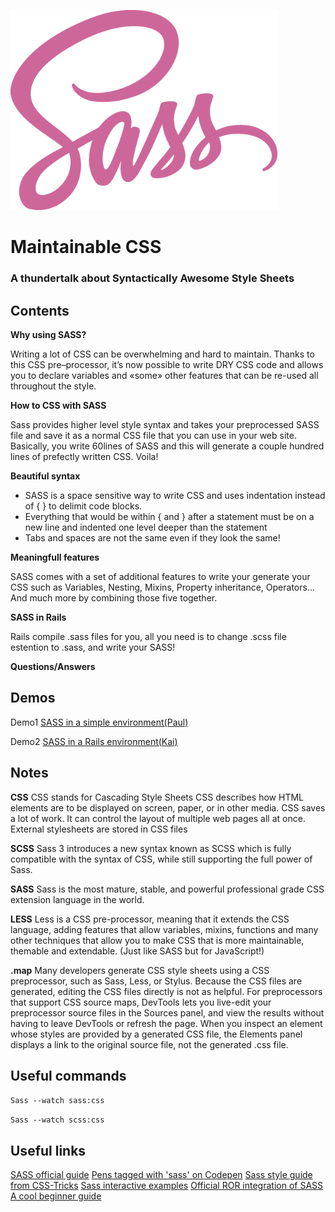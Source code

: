 ![Image of Yaktocat](https://github.com/gastongouron/SASS-thunder-talk/blob/master/images/sass.png)

# Maintainable CSS

### A thundertalk about Syntactically Awesome Style Sheets

## Contents

**Why using SASS?**

Writing a lot of CSS can be overwhelming and hard to maintain. Thanks to this CSS pre–processor, it’s now possible to write DRY CSS code and allows you to declare variables and «some» other features that can be re-used all throughout the style.

**How to CSS with SASS**

Sass provides higher level style syntax and takes your preprocessed SASS file and save it as a normal CSS file that you can use in your web site. Basically, you write 60lines of SASS and this will generate a couple hundred lines of prefectly written CSS. Voila!

**Beautiful syntax**

* SASS is a space sensitive way to write CSS and uses indentation instead of { } to delimit code blocks.
* Everything that would be within { and } after a statement must be on a new line and indented one level deeper than the statement
* Tabs and spaces are not the same even if they look the same!

**Meaningfull features**

SASS comes with a set of additional features to write your generate your CSS  such as Variables,
Nesting, Mixins, Property inheritance, Operators... And much more by combining those five together.

**SASS in Rails**

Rails compile .sass files for you, all you need is to change .scss file estention to .sass, and write your SASS!

**Questions/Answers**


## Demos

Demo1 [SASS in a simple environment(Paul)](https://github.com/gastongouron/SASS-thunder-talk/tree/master/demo%20paul)

Demo2 [SASS in a Rails environment(Kai)](https://github.com/gastongouron/SASS-thunder-talk/tree/master/demo%20kai)

## Notes

**CSS** CSS stands for Cascading Style Sheets
CSS describes how HTML elements are to be displayed on screen, paper, or in other media. CSS saves a lot of work. It can control the layout of multiple web pages all at once. External stylesheets are stored in CSS files

**SCSS** Sass 3 introduces a new syntax known as SCSS which is fully compatible with the syntax of CSS, while still supporting the full power of Sass.

**SASS** Sass is the most mature, stable, and powerful professional grade CSS extension language in the world.

**LESS** Less is a CSS pre-processor, meaning that it extends the CSS language, adding features that allow variables, mixins, functions and many other techniques that allow you to make CSS that is more maintainable, themable and extendable. (Just like SASS but for JavaScript!)

**.map** Many developers generate CSS style sheets using a CSS preprocessor, such as Sass, Less, or Stylus. Because the CSS files are generated, editing the CSS files directly is not as helpful. For preprocessors that support CSS source maps, DevTools lets you live-edit your preprocessor source files in the Sources panel, and view the results without having to leave DevTools or refresh the page. When you inspect an element whose styles are provided by a generated CSS file, the Elements panel displays a link to the original source file, not the generated .css file.

## Useful commands

`Sass --watch sass:css`

`Sass --watch scss:css`

## Useful links

 [SASS official guide](http://sass-lang.com/guide)
 [Pens tagged with 'sass' on Codepen](http://codepen.io/tag/sass/)
 [Sass style guide from CSS-Tricks](https://css-tricks.com/sass-style-guide/)
 [Sass interactive examples](https://scotch.io/tutorials/getting-started-with-sass)
 [Official ROR integration of SASS](https://github.com/rails/sass-rails)
 [A cool beginner guide](http://www.webdesignerdepot.com/2013/11/the-beginners-guide-to-sass/)